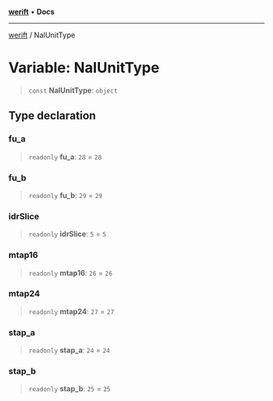 [**werift**](../README.md) • **Docs**

***

[werift](../globals.md) / NalUnitType

# Variable: NalUnitType

> `const` **NalUnitType**: `object`

## Type declaration

### fu\_a

> `readonly` **fu\_a**: `28` = `28`

### fu\_b

> `readonly` **fu\_b**: `29` = `29`

### idrSlice

> `readonly` **idrSlice**: `5` = `5`

### mtap16

> `readonly` **mtap16**: `26` = `26`

### mtap24

> `readonly` **mtap24**: `27` = `27`

### stap\_a

> `readonly` **stap\_a**: `24` = `24`

### stap\_b

> `readonly` **stap\_b**: `25` = `25`
